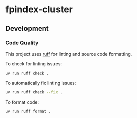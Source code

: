 # fpindex-cluster

## Development

### Code Quality

This project uses [ruff](https://ruff.rs/) for linting and source code formatting.

To check for linting issues:
```bash
uv run ruff check .
```

To automatically fix linting issues:
```bash
uv run ruff check --fix .
```

To format code:
```bash
uv run ruff format .
```